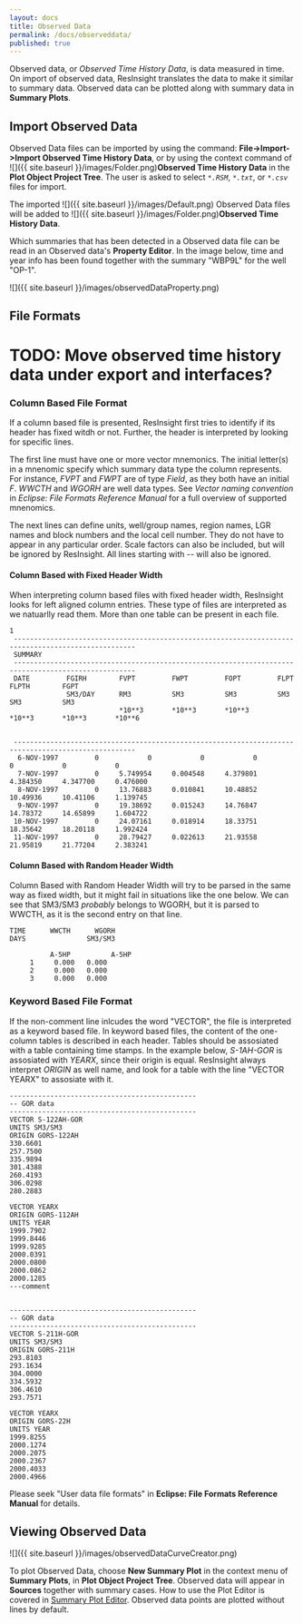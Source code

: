 ```yaml
---
layout: docs
title: Observed Data
permalink: /docs/observeddata/
published: true
---
```


Observed data, or *Observed Time History Data*, is data measured in time. On import of observed data, ResInsight translates the data to make it similar to summary data. Observed data can be plotted along with summary data in **Summary Plots**.

## Import Observed Data

Observed Data files can be imported by using the command: **File->Import->Import Observed Time History Data**, or by using the context command of ![]({{ site.baseurl }}/images/Folder.png)**Observed Time History Data** in the **Plot Object Project Tree**. The user is asked to select _`*.RSM`_, _`*.txt`_, or _`*.csv`_ files for import.

The imported ![]({{ site.baseurl }}/images/Default.png) Observed Data files will be added to ![]({{ site.baseurl }}/images/Folder.png)**Observed Time History Data**. 

Which summaries that has been detected in a Observed data file can be read in an Observed data's **Property Editor**. In the image below, time and year info has been found together with the summary "WBP9L" for the well "OP-1".

![]({{ site.baseurl }}/images/observedDataProperty.png)

## File Formats

# TODO: Move observed time history data under export and interfaces?

### Column Based File Format

If a column based file is presented, ResInsight first tries to identify if its header has fixed witdh or not. Further, the header is interpreted by looking for specific lines.

The first line must have one or more vector mnemonics. The initial letter(s) in a mnenomic specify which summary data type the column represents. For instance, *FVPT* and *FWPT* are of type *Field*, as they both have an initial *F*. *WWCTH* and *WGORH* are well data types. See *Vector naming convention* in *Eclipse: File Formats Reference Manual* for a full overview of supported mnenomics.

The next lines can define units, well/group names, region names, LGR names and block numbers and the local cell number. They do not have to appear in any particular order. Scale factors can also be included, but will be ignored by ResInsight. All lines starting with _*--*_ will also be ignored.

#### Column Based with Fixed Header Width

When interpreting column based files with fixed header width, ResInsight looks for left aligned column entries. These type of files are interpreted as we natuarlly read them. More than one table can be present in each file.

```
1                                                                                                                                  
 ----------------------------------------------------------------------------------------------------
 SUMMARY          
 ----------------------------------------------------------------------------------------------------
 DATE         FGIRH        FVPT         FWPT         FOPT         FLPT         FLPTH        FGPT        
              SM3/DAY      RM3          SM3          SM3          SM3          SM3          SM3         
                           *10**3       *10**3       *10**3       *10**3       *10**3       *10**6      
                                                                                                        
                                                                                                        
 ----------------------------------------------------------------------------------------------------
  6-NOV-1997         0            0            0            0            0            0            0    
  7-NOV-1997         0     5.749954     0.004548     4.379801     4.384350     4.347700     0.476000    
  8-NOV-1997         0     13.76883     0.010841     10.48852     10.49936     10.41106     1.139745    
  9-NOV-1997         0     19.38692     0.015243     14.76847     14.78372     14.65899     1.604722    
 10-NOV-1997         0     24.07161     0.018914     18.33751     18.35642     18.20118     1.992424    
 11-NOV-1997         0     28.79427     0.022613     21.93558     21.95819     21.77204     2.383241    
```

#### Column Based with Random Header Width

Column Based with Random Header Width will try to be parsed in the same way as fixed width, but it might fail in situations like the one below. We can see that SM3/SM3 *probably* belongs to WGORH, but it is parsed to WWCTH, as it is the second entry on that line.

```
TIME      WWCTH      WGORH
DAYS               SM3/SM3          

          A-5HP          A-5HP
     1     0.000   0.000
     2     0.000   0.000
     3     0.000   0.000
```

### Keyword Based File Format

If the non-comment line inlcudes the word "VECTOR", the file is interpreted as a keyword based file. In keyword based files, the content of the one-column tables is described in each header. Tables should be assosiated with a table containing time stamps. In the example below, *S-1AH-GOR* is assosiated with *YEARX*, since their origin is equal. ResInsight always interpret *ORIGIN* as well name, and look for a table with the line "VECTOR YEARX" to assosiate with it.

```
----------------------------------------------
-- GOR data 
----------------------------------------------
VECTOR S-122AH-GOR
UNITS SM3/SM3
ORIGIN GORS-122AH
330.6601
257.7500
335.9894
301.4388
260.4193
306.0298
280.2883

VECTOR YEARX
ORIGIN GORS-112AH
UNITS YEAR
1999.7902
1999.8446
1999.9285
2000.0391
2000.0800
2000.0862
2000.1285
---comment


----------------------------------------------
-- GOR data
----------------------------------------------
VECTOR S-211H-GOR
UNITS SM3/SM3
ORIGIN GORS-211H
293.8103
293.1634
304.0000
334.5932
306.4610
293.7571

VECTOR YEARX
ORIGIN GORS-22H
UNITS YEAR
1999.8255
2000.1274
2000.2075
2000.2367
2000.4033
2000.4966
```

Please seek "User data file formats" in **Eclipse: File Formats Reference Manual** for details.

## Viewing Observed Data

![]({{ site.baseurl }}/images/observedDataCurveCreator.png)

To plot Observed Data, choose **New Summary Plot** in the context menu of **Summary Plots**, in **Plot Object Project Tree**. Observed data will appear in **Sources** together with summary cases. How to use the Plot Editor is covered in [Summary Plot Editor]({{site.baseurl}}/docs/summaryploteditor). Observed data points are plotted without lines by default.
